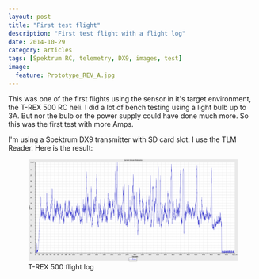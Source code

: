 ```yaml
---
layout: post
title: "First test flight"
description: "First test flight with a flight log"
date: 2014-10-29
category: articles
tags: [Spektrum RC, telemetry, DX9, images, test]
image:
  feature: Prototype_REV_A.jpg
---
```


This was one of the first flights using the sensor in it's target environment, the T-REX 500 RC
heli. I did a lot of bench testing using a light bulb up to 3A. But nor the bulb or the power
supply could have done much more. So this was the first test with more Amps.

I'm using a Spektrum DX9 transmitter with SD card slot. I use the TLM Reader. Here is the result:

<figure>
	<img src="https://github.com/csc13/spektel-sensor/blob/master/flight_logs/TREX500_20141026_REVA.png">
	<figcaption>T-REX 500 flight log</figcaption>
</figure>